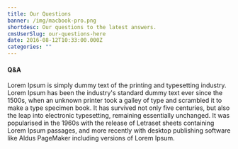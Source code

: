 ```yaml
---
title: Our Questions
banner: /img/macbook-pro.png
shortdesc: Our questions to the latest answers.
cmsUserSlug: our-questions-here
date: 2016-08-12T10:33:00.000Z
categories: ""
---
```


#### Q&A
Lorem Ipsum is simply dummy text of the printing and typesetting industry. Lorem Ipsum has been the industry's standard dummy text ever since the 1500s, when an unknown printer took a galley of type and scrambled it to make a type specimen book. It has survived not only five centuries, but also the leap into electronic typesetting, remaining essentially unchanged. It was popularised in the 1960s with the release of Letraset sheets containing Lorem Ipsum passages, and more recently with desktop publishing software like Aldus PageMaker including versions of Lorem Ipsum.
